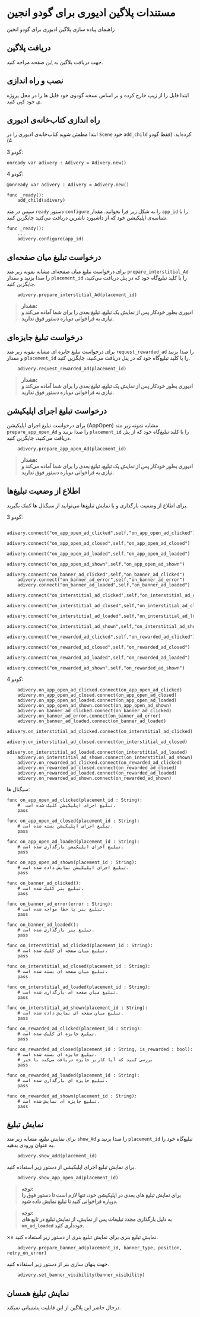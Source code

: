 # مستندات پلاگین ادیوری برای گودو انجین

زاهنمای پیاده سازی پلاگین ادیوری برای گودو انجین

## دریافت پلاگین
جهت دریافت پلاگین به [این](https://gdpars.sellfile.ir/prod-2174832-%D9%BE%D9%84%D8%A7%DA%AF%DB%8C%D9%86+%D8%AA%D8%A8%D9%84%DB%8C%D8%BA%D8%A7%D8%AA+%D8%AF%D8%B1%D9%88%D9%86+%D8%A8%D8%B1%D9%86%D8%A7%D9%85%D9%87+%D8%A7%DB%8C+%D8%A7%D8%AF%DB%8C%D9%88%D8%B1%DB%8C.html) صفحه مراجه کنید.

## نصب و راه اندازی

ابتدا فایل را از زیپ خارج کرده و بر اساس نسخه گودوی خود فایل ها را در محل پروژه ی خود کپی کنید.

## راه اندازی کتاب‌خانه‌ی ادیوری

ابتدا مطمئن شوید کتاب‌خانه‌ی ادیوری را در `Scene` خود `add_child` کرده‌اید. (فقط گودو 4)

گودو 3:
```gdscript
onready var adivery : Adivery = Adivery.new()
```
گودو 4:
```gdscript
@onready var adivery : Adivery = Adivery.new()

func _ready():
	add_child(adivery)
```
سپس در متد `ready` دستور `configure` را به شکل زیر فرا بخوانید. مقدار `app_id` را با شناسه‌ی اپلیکیشن خود که از داشبورد ناشرین دریافت می‌کنید جایگزین کنید.
```gdscript
func _ready():
	...
	adivery.configure(app_id)
```
## درخواست تبلیغ میان صفحه‌ای
برای درخواست تبلیغ میان ‌صفحه‌ای مشابه نمونه زیر متد `prepare_interstitial_Ad` را صدا بزنید و مقدار `placement_id` را با کلید تبلیغ‌گاه خود که در پنل دریافت می‌کنید، جایگزین کنید.
```gdscript
	adivery.prepare_interstitial_Ad(placement_id)
```
> **هشدار:** <br>
**ادیوری بطور خودکار پس از نمایش یک تبلیغ، تبلیغ بعدی را برای شما آماده می‌کند و نیازی به فراخوانی دوباره دستور فوق ندارید.**

## درخواست تبلیغ جایزه‌ای

برای درخواست تبلیغ جایزه ای مشابه نمونه زیر متد `request_rewarded_ad` را صدا بزنید و مقدار `placement_id` را با کلید تبلیغ‌گاه خود که در پنل دریافت می‌کنید، جایگزین کنید.
```gdscript
	adivery.request_rewarded_ad(placement_id)
```
> **هشدار:** <br>
**ادیوری بطور خودکار پس از نمایش یک تبلیغ، تبلیغ بعدی را برای شما آماده می‌کند و نیازی به فراخوانی دوباره دستور فوق ندارید.**

## درخواست تبلیغ اجرای اپلیکیشن

برای درخواست تبلیغ اجرای اپلیکیشن (AppOpen) مشابه نمونه زیر متد `prepare_app_open_Ad` را صدا بزنید و `placement_id` را با کلید تبلیغ‌گاه خود که از پنل دریافت می‌کنید، جایگزین کنید.
```gdscript
	adivery.prepare_app_open_Ad(placement_id)
```
> **هشدار:** <br>
**ادیوری بطور خودکار پس از نمایش یک تبلیغ، تبلیغ بعدی را برای شما آماده می‌کند و نیازی به فراخوانی دوباره دستور فوق ندارید.**

## اطلاع از وضعیت تبلیغ‌ها
برای اطلاع از وضعیت بارگذاری و یا نمایش تبلیغ‌ها می‌توانید از سیگنال ها کمک بگیرید.

گودو 3:
```gdscript
	adivery.connect("on_app_open_ad_clicked",self,"on_app_open_ad_clicked")
	adivery.connect("on_app_open_ad_closed",self,"on_app_open_ad_closed")
	adivery.connect("on_app_open_ad_loaded",self,"on_app_open_ad_loaded")
	adivery.connect("on_app_open_ad_shown",self,"on_app_open_ad_shown")
	adivery.connect("on_banner_ad_clicked",self,"on_banner_ad_clicked")
	adivery.connect("on_banner_ad_error",self,"on_banner_ad_error")
	adivery.connect("on_banner_ad_loaded",self,"on_banner_ad_loaded")
	adivery.connect("on_interstitial_ad_clicked",self,"on_interstitial_ad_clicked")
	adivery.connect("on_interstitial_ad_closed",self,"on_interstitial_ad_closed")
	adivery.connect("on_interstitial_ad_loaded",self,"on_interstitial_ad_loaded")
	adivery.connect("on_interstitial_ad_shown",self,"on_interstitial_ad_shown")
	adivery.connect("on_rewarded_ad_clicked",self,"on_rewarded_ad_clicked")
	adivery.connect("on_rewarded_ad_closed",self,"on_rewarded_ad_closed")
	adivery.connect("on_rewarded_ad_loaded",self,"on_rewarded_ad_loaded")
	adivery.connect("on_rewarded_ad_shown",self,"on_rewarded_ad_shown")
```
گودو 4:
```gdscript
	adivery.on_app_open_ad_clicked.connect(on_app_open_ad_clicked)
	adivery.on_app_open_ad_closed.connect(on_app_open_ad_closed)
	adivery.on_app_open_ad_loaded.connect(on_app_open_ad_loaded)
	adivery.on_app_open_ad_shown.connect(on_app_open_ad_shown)
	adivery.on_banner_ad_clicked.connect(on_banner_ad_clicked)
	adivery.on_banner_ad_error.connect(on_banner_ad_error)
	adivery.on_banner_ad_loaded.connect(on_banner_ad_loaded)
	adivery.on_interstitial_ad_clicked.connect(on_interstitial_ad_clicked)
	adivery.on_interstitial_ad_closed.connect(on_interstitial_ad_closed)
	adivery.on_interstitial_ad_loaded.connect(on_interstitial_ad_loaded)
	adivery.on_interstitial_ad_shown.connect(on_interstitial_ad_shown)
	adivery.on_rewarded_ad_clicked.connect(on_rewarded_ad_clicked)
	adivery.on_rewarded_ad_closed.connect(on_rewarded_ad_closed)
	adivery.on_rewarded_ad_loaded.connect(on_rewarded_ad_loaded)
	adivery.on_rewarded_ad_shown.connect(on_rewarded_ad_shown)
```
سیگنال ها:
```gdscript
func on_app_open_ad_clicked(placement_id : String):
	#  تبلیغ اجرای اپلیکیشن کلیک شده است. 
	pass

func on_app_open_ad_closed(placement_id : String):
	# تبلیغ اجرای اپلیکیشن بسته شده است. 
	pass

func on_app_open_ad_loaded(placement_id : String):
	# تبلیغ اجرای اپلیکیشن بارگذاری شده است. 
	pass

func on_app_open_ad_shown(placement_id : String):
	# تبلیغ اجرای اپلیکیشن نمایش داده شده است. 
	pass

func on_banner_ad_clicked():
	# تبلیغ بنر کلیک شده است. 
	pass

func on_banner_ad_error(error : String):
	# تبلیغ بنر با خطا مواجه شده است. 
	pass

func on_banner_ad_loaded():
	# تبلیغ بنر بارگذاری شده است. 
	pass

func on_interstitial_ad_clicked(placement_id : String):
	# تبلیغ میان صفحه ای کلیک شده است. 
	pass

func on_interstitial_ad_closed(placement_id : String):
	# تبلیغ میان صفحه ای بسته شده است. 
	pass

func on_interstitial_ad_loaded(placement_id : String):
	# تبلیغ میان صفحه ای بارگذاری شده است. 
	pass

func on_interstitial_ad_shown(placement_id : String):
	# تبلیغ میان صفحه ای نمایش داده شده است. 
	pass

func on_rewarded_ad_clicked(placement_id : String):
	# تبلیغ جایزه ای کلیک شده است. 
	pass

func on_rewarded_ad_closed(placement_id : String, is_rewarded : bool):
	# تبلیغ جایزه ای بسته شده است. 
	# بررسی کنید که آیا کاربر جایزه دریافت می‌کند یا خیر 
	pass

func on_rewarded_ad_loaded(placement_id : String):
	# تبلیغ جایزه ای بارگذاری شده است. 
	pass

func on_rewarded_ad_shown(placement_id : String):
	# تبلیغ جایزه ای نمایش شده است. 
	pass

```
## نمایش تبلیغ
برای نمایش تبلیغ، مشابه زیر متد `show_Ad` را صدا بزنید و `placement_id` تبلیغ‌گاه خود را به عنوان ورودی بدهید.
```gdscript
	adivery.show_add(placement_id)
```
برای نمایش تبلیغ اجرای اپلیکیشن از دستور زیر استفاده کنید.
```gdscript
	adivery.show_app_open_ad(placement_id)
```
> **توجه:** <br>
**برای نمایش تبلیغ های بعدی در اپلیکیشن خود، تنها لازم است تا دستور فوق را دوباره فراخوانی کنید تا تبلیغ نمایش داده شود.**

> **توجه:** <br>
**به دلیل بار‌گذاری مجدد تبلیغات پس از نمایش، از نمایش تبلیغ در تابع های `on_ad_loaded` خودداری کنید.**

×× نمایش تبلیغ بنری
برای نمایش تبلیغ بنری از دستور زیر استفاده کنید.
```gdscript
	adivery.prepare_banner_ad(placement_id, banner_type, position, retry_on_error)
```
جهت پنهان سازی بنر از دستور زیر استفاده کنید.
```gdscript
	adivery.set_banner_visibility(banner_visibility)
```

## نمایش تبلیغ همسان
درحال حاضر این پلاگین از این قابلیت پشتیبانی نمیکند.
